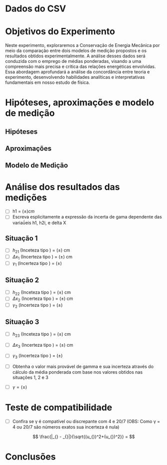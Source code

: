 # Dados do CSV

# Objetivos do Experimento

Neste experimento, exploraremos a Conservação de Energia Mecânica por meio da comparação entre dois modelos de medição propostos e os resultados obtidos experimentalmente. A análise desses dados será conduzida com o emprego de médias ponderadas, visando a uma compreensão mais precisa e crítica das relações energéticas envolvidas. Essa abordagem aprofundará a análise da concordância entre teoria e experimento, desenvolvendo habilidades analíticas e interpretativas fundamentais em nosso estudo de física.

# Hipóteses, aproximações e modelo de medição

## Hipóteses

## Aproximações

## Modelo de Medição

# Análise dos resultados das medições

* [ ] h1 = $( \pm ) cm$ 
* [ ] Escreva esplicitamente a expressão da incerta de gama dependente das variaǘeis h1, h2i, e delta X

## Situação 1
* [ ] $h_{21}$ (Inceteza tipo ) = $( \pm )$ cm
* [ ] $\Delta x_1$ (Incerteza tipo ) = $( \pm )$ cm 
* [ ] $\gamma_1$ (Incerteza tipo ) = $( \pm )$ 

## Situação 2
* [ ] $h_{22}$ (Inceteza tipo ) = $( \pm )$ cm
* [ ] $\Delta x_2$ (Incerteza tipo ) = $( \pm )$ cm 
* [ ] $\gamma_2$ (Incerteza tipo ) = $( \pm )$ 

## Situação 3
* [ ] $h_{23}$ (Inceteza tipo ) = $( \pm )$ cm
* [ ] $\Delta x_3$ (Incerteza tipo ) = $( \pm )$ cm 
* [ ] $\gamma_3$ (Incerteza tipo ) = $( \pm )$ 

* [ ] Obtenha o valor mais provável de gamma e sua incerteza através do cálculo da média ponderada com base nos valores obtidos nas situações 1, 2 e 3

* [ ] $\gamma = ( \pm )$   

# Teste de compatibilidade
* [ ] Confira se γ é compatível ou discrepante com 4 e 20/7 (OBS: Como γ = 4 ou 20/7 são números exatos sua incerteza é nula)

$$
\frac{|_{} - _{}|}{\sqrt{(u_{})^2+(u_{})^2}} =
$$

# Conclusões
